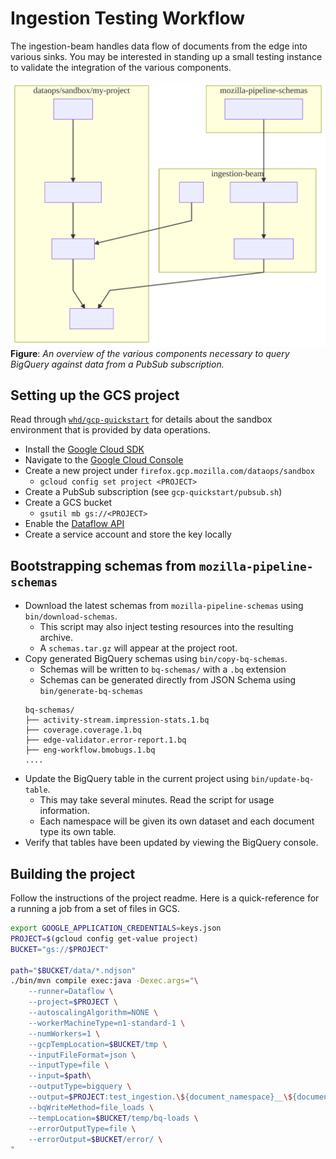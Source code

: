 # Ingestion Testing Workflow

The ingestion-beam handles data flow of documents from the edge into various
sinks. You may be interested in standing up a small testing instance to validate
the integration of the various components.

![diagrams/workflow.mmd](../diagrams/workflow.svg)
__Figure__: _An overview of the various components necessary to query BigQuery
against data from a PubSub subscription._

## Setting up the GCS project

Read through [`whd/gcp-quickstart`](https://github.com/whd/gcp-quickstart) for details
about the sandbox environment that is provided by data operations.

* Install the [Google Cloud SDK](https://cloud.google.com/sdk/)
* Navigate to the [Google Cloud Console](https://cloud.google.com/sdk/)
* Create a new project under `firefox.gcp.mozilla.com/dataops/sandbox`
    - `gcloud config set project <PROJECT>`
* Create a PubSub subscription (see `gcp-quickstart/pubsub.sh`)
* Create a GCS bucket
    - `gsutil mb gs://<PROJECT>`
* Enable the [Dataflow API](https://console.cloud.google.com/marketplace/details/google/dataflow.googleapis.com)
* Create a service account and store the key locally


## Bootstrapping schemas from `mozilla-pipeline-schemas`

* Download the latest schemas from `mozilla-pipeline-schemas` using `bin/download-schemas`.
    - This script may also inject testing resources into the resulting archive.
    - A `schemas.tar.gz` will appear at the project root.
* Copy generated BigQuery schemas using `bin/copy-bq-schemas`.
    - Schemas will be written to `bq-schemas/` with a `.bq` extension
    - Schemas can be generated directly from JSON Schema using `bin/generate-bq-schemas`
    ```
    bq-schemas/
    ├── activity-stream.impression-stats.1.bq
    ├── coverage.coverage.1.bq
    ├── edge-validator.error-report.1.bq
    ├── eng-workflow.bmobugs.1.bq
    ....
    ```
* Update the BigQuery table in the current project using `bin/update-bq-table`.
    - This may take several minutes. Read the script for usage information.
    - Each namespace will be given its own dataset and each document type its own table.
* Verify that tables have been updated by viewing the BigQuery console.

## Building the project

Follow the instructions of the project readme. Here is a quick-reference for a running a job from a set of files in GCS.

```bash
export GOOGLE_APPLICATION_CREDENTIALS=keys.json
PROJECT=$(gcloud config get-value project)
BUCKET="gs://$PROJECT"

path="$BUCKET/data/*.ndjson"
./bin/mvn compile exec:java -Dexec.args="\
    --runner=Dataflow \
    --project=$PROJECT \
    --autoscalingAlgorithm=NONE \
    --workerMachineType=n1-standard-1 \
    --numWorkers=1 \
    --gcpTempLocation=$BUCKET/tmp \
    --inputFileFormat=json \
    --inputType=file \
    --input=$path\
    --outputType=bigquery \
    --output=$PROJECT:test_ingestion.\${document_namespace}__\${document_type}_v\${document_version} \
    --bqWriteMethod=file_loads \
    --tempLocation=$BUCKET/temp/bq-loads \
    --errorOutputType=file \
    --errorOutput=$BUCKET/error/ \
"
```
